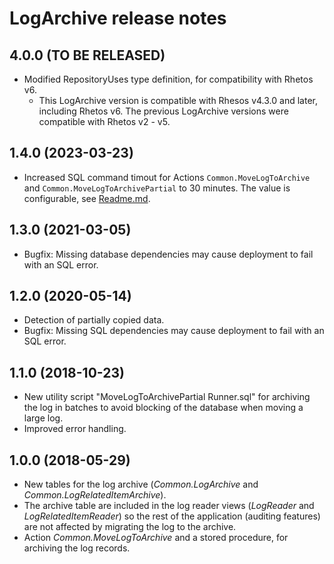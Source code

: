 ﻿# LogArchive release notes

## 4.0.0 (TO BE RELEASED)

* Modified RepositoryUses type definition, for compatibility with Rhetos v6.
  * This LogArchive version is compatible with Rhesos v4.3.0 and later, including Rhetos v6.
    The previous LogArchive versions were compatible with Rhetos v2 - v5.

## 1.4.0 (2023-03-23)

* Increased SQL command timout for Actions `Common.MoveLogToArchive` and `Common.MoveLogToArchivePartial` to 30 minutes.
  The value is configurable, see [Readme.md](Readme.md).

## 1.3.0 (2021-03-05)

* Bugfix: Missing database dependencies may cause deployment to fail with an SQL error.

## 1.2.0 (2020-05-14)

* Detection of partially copied data.
* Bugfix: Missing SQL dependencies may cause deployment to fail with an SQL error.

## 1.1.0 (2018-10-23)

* New utility script "MoveLogToArchivePartial Runner.sql" for archiving the log in batches to avoid blocking of the database when moving a large log.
* Improved error handling.

## 1.0.0 (2018-05-29)

* New tables for the log archive (*Common.LogArchive* and *Common.LogRelatedItemArchive*).
* The archive table are included in the log reader views (*LogReader* and *LogRelatedItemReader*) so the rest of the application (auditing features) are not affected by migrating the log to the archive.
* Action *Common.MoveLogToArchive* and a stored procedure, for archiving the log records.
